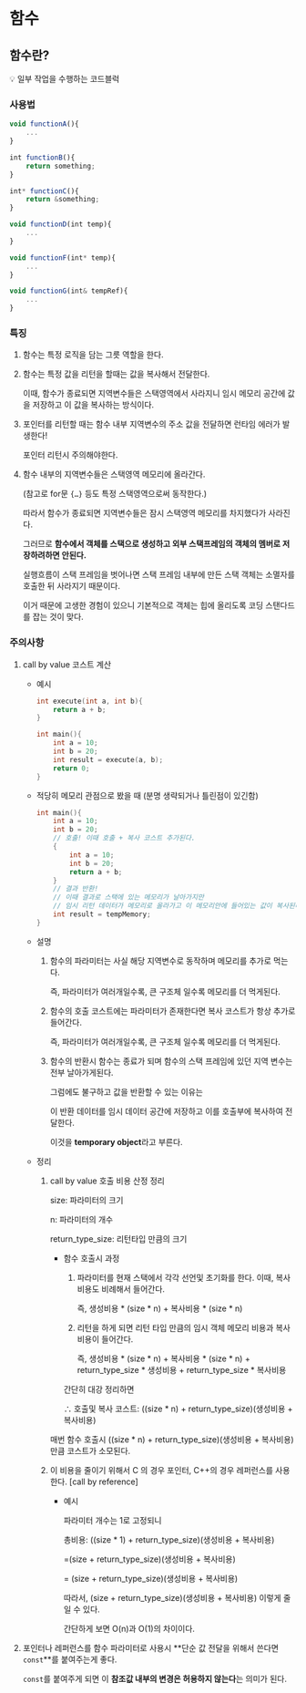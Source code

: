 # 함수

## 함수란?

<aside>
💡 일부 작업을 수행하는 코드블럭

</aside>

### 사용법

```jsx
void functionA(){
	...
}

int functionB(){
	return something;
}

int* functionC(){
	return &something;
}

void functionD(int temp){
	...
}

void functionF(int* temp){
	...
}

void functionG(int& tempRef){
	...
}
```

### 특징

1. 함수는 특정 로직을 담는 그릇 역할을 한다.
2. 함수는 특정 값을 리턴을 할때는 값을 복사해서 전달한다.

    이때, 함수가 종료되면 지역변수들은 스택영역에서 사라지니 임시 메모리 공간에 값을 저장하고 이 값을 복사하는 방식이다.

3. 포인터를 리턴할 때는 함수 내부 지역변수의 주소 값을 전달하면 런타임 에러가 발생한다!

    포인터 리턴시 주의해야한다.

4. 함수 내부의 지역변수들은 스택영역 메모리에 올라간다.

    (참고로 for문 `{…}` 등도 특정 스택영역으로써 동작한다.)

    따라서 함수가 종료되면 지역변수들은 잠시 스택영역 메모리를 차지했다가 사라진다.

    그러므로 **함수에서 객체를 스택으로 생성하고 외부 스택프레임의 객체의 멤버로 저장하려하면 안된다.**

    실행흐름이 스택 프레임을 벗어나면 스택 프레임 내부에 만든 스택 객체는 소멸자를 호출한 뒤 사라지기 때문이다.

    이거 때문에 고생한 경험이 있으니 기본적으로 객체는 힙에 올리도록 코딩 스탠다드를 잡는 것이 맞다.


### 주의사항

1. call by value 코스트 계산
    - 예시

        ```cpp
        int execute(int a, int b){
        	return a + b;
        }

        int main(){
        	int a = 10;
        	int b = 20;
        	int result = execute(a, b);
        	return 0;
        }
        ```

    - 적당히 메모리 관점으로 봤을 때 (분명 생략되거나 틀린점이 있긴함)

        ```cpp
        int main(){
        	int a = 10;
        	int b = 20;
        	// 호출! 이때 호출 + 복사 코스트 추가된다.
        	{
        		int a = 10;
        		int b = 20;
        		return a + b;
        	}
        	// 결과 반환!
        	// 이때 결과로 스택에 있는 메모리가 날아가지만
        	// 임시 리턴 데이터가 메모리로 올라가고 이 메모리안에 들어있는 값이 복사된다.
        	int result = tempMemory;
        }
        ```

    - 설명
        1. 함수의 파라미터는 사실 해당 지역변수로 동작하며 메모리를 추가로 먹는다.

            즉, 파라미터가 여러개일수록,  큰 구조체 일수록 메모리를 더 먹게된다.

        2. 함수의 호출 코스트에는 파라미터가 존재한다면 복사 코스트가 항상 추가로 들어간다.

            즉, 파라미터가 여러개일수록, 큰 구조체 일수록 메모리를 더 먹게된다.

        3. 함수의 반환시 함수는 종료가 되며 함수의 스택 프레임에 있던 지역 변수는 전부 날아가게된다.

            그럼에도 불구하고 값을 반환할 수 있는 이유는

            이 반환 데이터를 임시 데이터 공간에 저장하고 이를 호출부에 복사하여 전달한다.

            이것을 **temporary object**라고 부른다.

    - 정리
        1. call by value 호출 비용 산정 정리

            size: 파라미터의 크기

            n: 파라미터의 개수

            return_type_size: 리턴타입 만큼의 크기

            - 함수 호출시 과정
                1. 파라미터를 현재 스택에서 각각 선언및 초기화를 한다. 이때, 복사 비용도 비례해서 들어간다.

                    즉, 생성비용 * (size * n) + 복사비용 * (size * n)

                2. 리턴을 하게 되면 리턴 타입 만큼의 임시 객체 메모리 비용과 복사비용이 들어간다.

                    즉, 생성비용 * (size * n) + 복사비용 * (size * n) + return_type_size * 생성비용 + return_type_size * 복사비용


                간단히 대강 정리하면

                ∴ 호출및 복사 코스트: ((size * n) + return_type_size)(생성비용 + 복사비용)


            매번 함수 호출시 ((size * n) + return_type_size)(생성비용 + 복사비용) 만큼 코스트가 소모된다.

        2. 이 비용을 줄이기 위해서 C 의 경우 포인터, C++의 경우 레퍼런스를 사용한다. [call by reference]
            - 예시

                파라미터 개수는 1로 고정되니

                총비용: ((size * 1) + return_type_size)(생성비용 + 복사비용)

                =(size + return_type_size)(생성비용 + 복사비용)

                = (size + return_type_size)(생성비용 + 복사비용)

                따라서, (size + return_type_size)(생성비용 + 복사비용) 이렇게 줄일 수 있다.

                간단하게 보면 O(n)과 O(1)의 차이이다.

2. 포인터나 레퍼런스를 함수 파라미터로 사용시 **단순 값 전달을 위해서 쓴다면 `const`**를 붙여주는게 좋다.

    `const`를 붙여주게 되면 이 **참조값 내부의 변경은 허용하지 않는다**는 의미가 된다.
